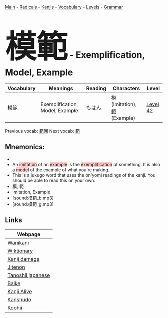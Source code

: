 <style> bigfont {font-size: 100px}</style>
[Main](../README.md) -
[Radicals](../radicals.md) -
[Kanjis](../kanjis.md) -
[Vocabulary](../vocabulary.md) -
[Levels](../levels.md) -
[Grammar](../grammar.md)
# <bigfont> 模範</bigfont> - Exemplification, Model, Example 

| Vocabulary | Meanings | Reading | Characters | Level |
| --- | --- | --- | --- | --- |
| 模範 | Exemplification, Model, Example | もはん |  [模](../kanjis/模.md) (Imitation), [範](../kanjis/範.md) (Example) | [Level 42](../levels/wk_level42.md) |

Previous vocab: [範囲](範囲.md) Next vocab: [範](範.md) 

## Mnemonics:

* 
* An <span style="background-color:#ffcccb"> imitation</span> of an <span style="background-color:#ffcccb"> example</span> is the <span style="background-color:#ffcccb"> exemplification</span> of something. It is also a <span style="background-color:#ffcccb"> model</span> of the example of what you're making.
* This is a jukugo word that uses the on'yomi readings of the kanji. You should be able to read this on your own.
* 模, 範
* Imitation, Example
* [sound:模範_b.mp3]
* [sound:模範_g.mp3]


## Links 

| Webpage |
| --- |
| [Wanikani          ](https://www.wanikani.com/kanji/模範) |
| [Wiktionary        ](https://en.wiktionary.org/wiki/模範) |
| [Kanji damage      ](http://www.kanjidamage.com/kanji/search?utf8=✓&q=模範) |
| [Jitenon           ](https://jitenon.com/kanji/模範) |
| [Tanoshii japanese ](https://www.tanoshiijapanese.com/dictionary/kanji.cfm?k=模範) |
| [Baike             ](https://baike.baidu.com/item/模範) |
| [Kanji Alive       ](https://app.kanjialive.com/模範) |
| [Kanshudo          ](https://www.kanshudo.com/searchmn?q=模範) |
| [Koohii            ](https://kanji.koohii.com/study/kanji/模範) |
